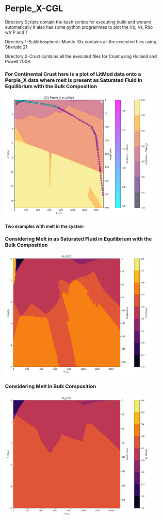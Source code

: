 # Perple_X-CGL


Directory Scripts contain the bash scripts for executing build and werami automatically
It also has some python programmes to plot the Vp, Vs, Rho wtr P and T


Directory 1-Sublithospheric-Mantle-Stx contains all the executed files using Stixrude 21


Directory 2-Crust contains all the executed files for Crust using Holland and Powell 2008

### **For Continental Crust here is a plot of LitMod data onto a Perple_X data where melt is present as Saturated Fluid in Equilibrium with the Bulk Composition**
![Perple_X v LitMod](./2-Crust/zz-HP02/saturated/CUC-PerpleX_LitMod.png)

#### **Two examples with melt in the system**

### **Considering Melt in as Saturated Fluid in Equilibrium with the Bulk Composition**
![Considering Melt in as saturated fluid in equilibrium with the Bulk Composition](./2-Crust/zz-HP02/saturated/Vs_OUC.png)

### **Considering Melt in Bulk Composition**
![Considering Melt in Bulk Composition](./2-Crust/zz-HP02/bulk/Vs_CUC.png)

